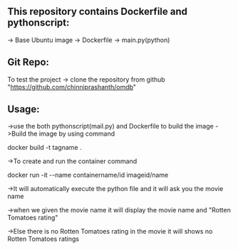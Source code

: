 This repository contains Dockerfile and pythonscript:
-----------------------------------------------------

-> Base Ubuntu image
-> Dockerfile
-> main.py(python)

Git Repo:
---------

To test the project 
-> clone the repository from github "https://github.com/chinniprashanth/omdb" 

Usage:
------

->use the both pythonscript(mail.py) and Dockerfile to build the image 
->Build the image by using command

 docker build -t tagname .

->To create and run the container command 

 docker run -it --name containername/id  imageid/name

->It will automatically execute the python file and it will ask you the movie name 

->when we given the movie name it will display the movie name and "Rotten Tomatoes rating"

->Else there is no Rotten Tomatoes rating in the movie it will shows no Rotten Tomatoes ratings 
